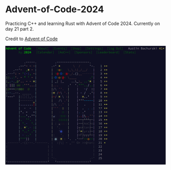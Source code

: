 # Advent-of-Code-2024

Practicing C++ and learning Rust with Advent of Code 2024.  Currently on day 21 part 2.

Credit to [Advent of Code](https://adventofcode.com/)

![aoc2024](screenshots/aoc2024.png)

